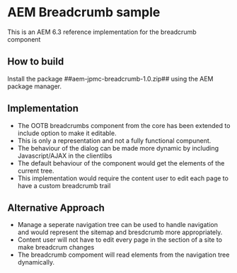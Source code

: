 # AEM Breadcrumb sample

This is an AEM 6.3 reference implementation for the breadcrumb component

## How to build

Install the package ##aem-jpmc-breadcrumb-1.0.zip## using the AEM package manager.

## Implementation

- The OOTB breadcrumbs component from the core has been extended to include  option to make it editable.
- This is only a representation and not a fully functional compunent.
- The behaviour of the dialog can be made more dynamic by including Javascript/AJAX in the clientlibs
- The default behaviour of the component would get the elements of the current tree.
- This implementation would require the content user to edit each page to have a custom breadcrumb trail

## Alternative Approach
- Manage a seperate navigation tree can be used to handle navigation and would represent the sitemap and bresdcrumb more appropriately.
- Content user will not have to edit every page in the section of a site to make breadcrum changes
- The breadcrumb compoment will read elements from the navigation tree dynamically. 




